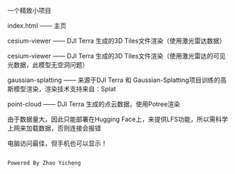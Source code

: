 一个精致小项目

index.html —— 主页

cesium-viewer —— DJI Terra 生成的3D Tiles文件渲染（使用激光雷达数据）

cesium-viewer —— DJI Terra 生成的3D Tiles文件渲染（使用激光雷达的可见光数据，此模型无空洞问题）

gaussian-splatting —— 来源于DJI Terra 和 Gaussian-Splatting项目训练的高斯模型渲染，渲染技术支持来自：Splat

point-cloud —— DJI Terra 生成的点云数据，使用Potree渲染

由于数据量大，因此只能部署在Hugging Face上，来提供LFS功能，所以需科学上网来加载数据，否则连接会报错

电脑访问最佳，但手机也可以显示！

                                                                                Powered By Zhao Yicheng
